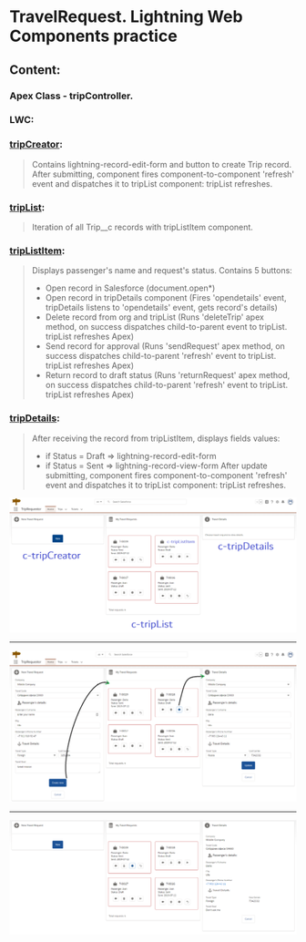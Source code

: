 # TravelRequest. Lightning Web Components practice

## Content:
### Apex Class - tripController.

### LWC:
### [tripCreator](https://github.com/110692y/TravelRequest/tree/master/force-app/main/default/lwc/tripCreator):
> Contains lightning-record-edit-form and button to create Trip record.
> After submitting, component fires component-to-component 'refresh' event and dispatches it to tripList component: tripList refreshes.

### [tripList](https://github.com/110692y/TravelRequest/tree/master/force-app/main/default/lwc/tripList):
> Iteration of all Trip__c records with tripListItem component.

### [tripListItem](https://github.com/110692y/TravelRequest/tree/master/force-app/main/default/lwc/tripListItem):
> Displays passenger's name and request's status.
> Contains 5 buttons:
> - Open record in Salesforce (document.open*)
> - Open record in tripDetails component (Fires 'opendetails' event, tripDetails listens to 'opendetails' event, gets record's details)
> - Delete record from org and tripList (Runs 'deleteTrip' apex method, on success dispatches child-to-parent event to tripList. tripList refreshes Apex)
> - Send record for approval (Runs 'sendRequest' apex method, on success dispatches child-to-parent 'refresh' event to tripList. tripList refreshes Apex)
> - Return record to draft status (Runs 'returnRequest' apex method, on success dispatches child-to-parent 'refresh' event to tripList. tripList refreshes Apex)

### [tripDetails](https://github.com/110692y/TravelRequest/tree/master/force-app/main/default/lwc/tripDetails):
> After receiving the record from tripListItem, displays fields values:
> - if Status = Draft => lightning-record-edit-form
> - if Status = Sent => lightning-record-view-form
> After update submitting, component fires component-to-component 'refresh' event and dispatches it to tripList component: tripList refreshes.

![State 1](https://github.com/110692y/TravelRequest/blob/master/assets/Home1.png)
<hr/>

![State 1](https://github.com/110692y/TravelRequest/blob/master/assets/Home2.png)
<hr/>

![State 3](https://github.com/110692y/TravelRequest/blob/master/assets/Home3.png)
